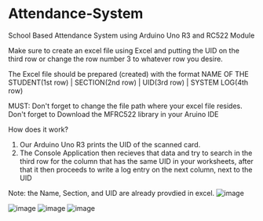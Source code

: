 # Attendance-System
School Based Attendance System using Arduino Uno R3 and RC522 Module

Make sure to create an excel file using Excel and putting the UID on the third row or change the row number 3 to whatever row you desire.

The Excel file should be prepared (created) with the format NAME OF THE STUDENT(1st row)  |  SECTION(2nd row)   | UID(3rd row) | SYSTEM LOG(4th row)

MUST:
Don't forget to change the file path where your excel file resides.
Don't forget to Download the MFRC522 library in your Aruino IDE

How does it work?
1. Our Arduino Uno R3 prints the UID of the scanned card.
2. The Console Application then recieves that data and try to search in the third row for the column that has the same UID in your worksheets, after that it then proceeds to write a log entry on the next column, next to the UID

Note: the Name, Section, and UID are already provdied in excel.
![image](https://github.com/zxcvgx/Attendance-System/assets/97776436/e2c55229-8f02-44b8-b115-d2e0fef2cc6d)

![image](https://github.com/zxcvgx/Attendance-System/assets/97776436/d81590fd-d44b-41ea-a177-5eba538735df)
![image](https://github.com/zxcvgx/Attendance-System/assets/97776436/8adb99fb-c6dc-4244-986d-fa38283b9639)
![image](https://github.com/zxcvgx/Attendance-System/assets/97776436/94df25f1-5d02-459e-b4af-ec87d99ab6e3)
